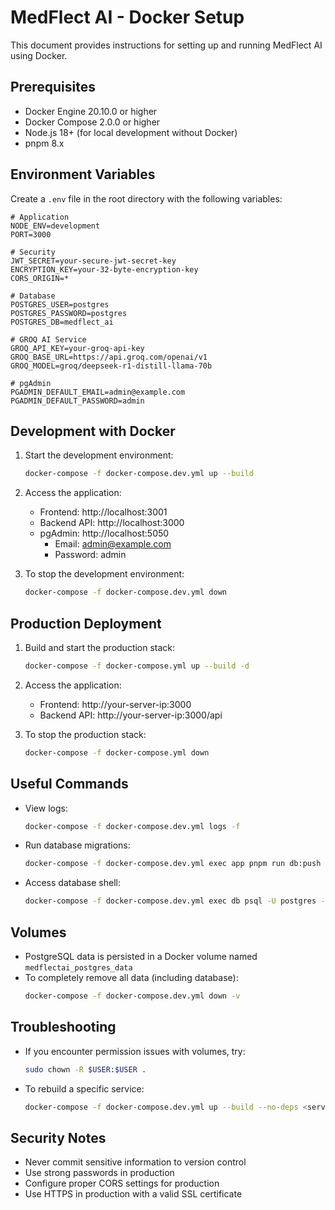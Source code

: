 # MedFlect AI - Docker Setup

This document provides instructions for setting up and running MedFlect AI using Docker.

## Prerequisites

- Docker Engine 20.10.0 or higher
- Docker Compose 2.0.0 or higher
- Node.js 18+ (for local development without Docker)
- pnpm 8.x

## Environment Variables

Create a `.env` file in the root directory with the following variables:

```env
# Application
NODE_ENV=development
PORT=3000

# Security
JWT_SECRET=your-secure-jwt-secret-key
ENCRYPTION_KEY=your-32-byte-encryption-key
CORS_ORIGIN=*

# Database
POSTGRES_USER=postgres
POSTGRES_PASSWORD=postgres
POSTGRES_DB=medflect_ai

# GROQ AI Service
GROQ_API_KEY=your-groq-api-key
GROQ_BASE_URL=https://api.groq.com/openai/v1
GROQ_MODEL=groq/deepseek-r1-distill-llama-70b

# pgAdmin
PGADMIN_DEFAULT_EMAIL=admin@example.com
PGADMIN_DEFAULT_PASSWORD=admin
```

## Development with Docker

1. Start the development environment:
   ```bash
   docker-compose -f docker-compose.dev.yml up --build
   ```

2. Access the application:
   - Frontend: http://localhost:3001
   - Backend API: http://localhost:3000
   - pgAdmin: http://localhost:5050
     - Email: admin@example.com
     - Password: admin

3. To stop the development environment:
   ```bash
   docker-compose -f docker-compose.dev.yml down
   ```

## Production Deployment

1. Build and start the production stack:
   ```bash
   docker-compose -f docker-compose.yml up --build -d
   ```

2. Access the application:
   - Frontend: http://your-server-ip:3000
   - Backend API: http://your-server-ip:3000/api

3. To stop the production stack:
   ```bash
   docker-compose -f docker-compose.yml down
   ```

## Useful Commands

- View logs:
  ```bash
  docker-compose -f docker-compose.dev.yml logs -f
  ```

- Run database migrations:
  ```bash
  docker-compose -f docker-compose.dev.yml exec app pnpm run db:push
  ```

- Access database shell:
  ```bash
  docker-compose -f docker-compose.dev.yml exec db psql -U postgres -d medflect_ai
  ```

## Volumes

- PostgreSQL data is persisted in a Docker volume named `medflectai_postgres_data`
- To completely remove all data (including database):
  ```bash
  docker-compose -f docker-compose.dev.yml down -v
  ```

## Troubleshooting

- If you encounter permission issues with volumes, try:
  ```bash
  sudo chown -R $USER:$USER .
  ```

- To rebuild a specific service:
  ```bash
  docker-compose -f docker-compose.dev.yml up --build --no-deps <service_name>
  ```

## Security Notes

- Never commit sensitive information to version control
- Use strong passwords in production
- Configure proper CORS settings for production
- Use HTTPS in production with a valid SSL certificate
